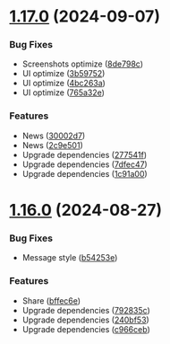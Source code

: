 # [1.17.0](https://github.com/classfang/chatgpt-plus/compare/v1.16.0...v1.17.0) (2024-09-07)


### Bug Fixes

* Screenshots optimize ([8de798c](https://github.com/classfang/chatgpt-plus/commit/8de798c7b2a35447b769b7680d23927168794a4d))
* UI optimize ([3b59752](https://github.com/classfang/chatgpt-plus/commit/3b597520c45289dc908fa95f300210088b7a71e1))
* UI optimize ([4bc263a](https://github.com/classfang/chatgpt-plus/commit/4bc263ad619142af6f4463827880a880598255a8))
* UI optimize ([765a32e](https://github.com/classfang/chatgpt-plus/commit/765a32e8903c99b09cb7c07b71b20071d23214da))


### Features

* News ([30002d7](https://github.com/classfang/chatgpt-plus/commit/30002d752508a1948580fdfd514314247518d301))
* News ([2c9e501](https://github.com/classfang/chatgpt-plus/commit/2c9e5019f7a50681c9c261c7cf668352b3d59cc8))
* Upgrade dependencies ([277541f](https://github.com/classfang/chatgpt-plus/commit/277541f742a95c21b4399622e50e252943b5479c))
* Upgrade dependencies ([7dfec47](https://github.com/classfang/chatgpt-plus/commit/7dfec47798731973985dcea1d2ad23112839f474))
* Upgrade dependencies ([1c91a00](https://github.com/classfang/chatgpt-plus/commit/1c91a00de87f9dca4fb6ae595a2c28ef8f3c51c8))



# [1.16.0](https://github.com/classfang/chatgpt-plus/compare/v1.15.0...v1.16.0) (2024-08-27)


### Bug Fixes

* Message style ([b54253e](https://github.com/classfang/chatgpt-plus/commit/b54253efb3ed24975ae9d90f6a51bb105380a619))


### Features

* Share ([bffec6e](https://github.com/classfang/chatgpt-plus/commit/bffec6e1e58b1111f8488763d2e78e8bcd8e7a35))
* Upgrade dependencies ([792835c](https://github.com/classfang/chatgpt-plus/commit/792835cc3a69cbaa3a0dc100a81cc674c8ad7276))
* Upgrade dependencies ([240bf53](https://github.com/classfang/chatgpt-plus/commit/240bf537de61edb037f0611cec4c9c37df0f59ae))
* Upgrade dependencies ([c966ceb](https://github.com/classfang/chatgpt-plus/commit/c966cebac768490c4933f05cbcf8edc451fe702f))



